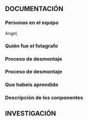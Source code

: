 ## DOCUMENTACIÓN

### Personas en el equipo
Angel,
### Quién fue el fotagrafo

### Proceso de desmontaje

### Proceso de desmontaje

### Que habeis aprendido

### Descripción de los conponentes

## INVESTIGACIÓN
